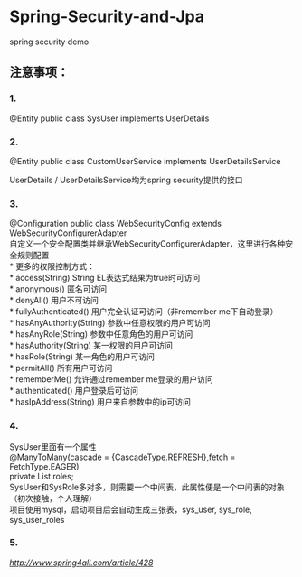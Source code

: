 # Spring-Security-and-Jpa
spring security demo

## 注意事项：

### 1.
@Entity
public class SysUser implements UserDetails

### 2.
@Entity
public class CustomUserService implements UserDetailsService

UserDetails / UserDetailsService均为spring security提供的接口

### 3.
@Configuration
public class WebSecurityConfig extends WebSecurityConfigurerAdapter<br>
自定义一个安全配置类并继承WebSecurityConfigurerAdapter，这里进行各种安全规则配置<br>
     * 更多的权限控制方式：<br>
     * access(String) String EL表达式结果为true时可访问<br>
     * anonymous() 匿名可访问<br>
     * denyAll() 用户不可访问<br>
     * fullyAuthenticated() 用户完全认证可访问（非remember me下自动登录）<br>
     * hasAnyAuthority(String) 参数中任意权限的用户可访问<br>
     * hasAnyRole(String) 参数中任意角色的用户可访问<br>
     * hasAuthority(String) 某一权限的用户可访问<br>
     * hasRole(String) 某一角色的用户可访问<br>
     * permitAll() 所有用户可访问<br>
     * rememberMe() 允许通过remember me登录的用户访问<br>
     * authenticated() 用户登录后可访问<br>
     * hasIpAddress(String) 用户来自参数中的ip可访问<br>
     
### 4.
SysUser里面有一个属性<br>
@ManyToMany(cascade = {CascadeType.REFRESH},fetch = FetchType.EAGER)<br>
private List<SysRole> roles;<br>
SysUser和SysRole多对多，则需要一个中间表，此属性便是一个中间表的对象（初次接触，个人理解）<br>
项目使用mysql，启动项目后会自动生成三张表，sys_user, sys_role, sys_user_roles<br>

### 5.
*http://www.spring4all.com/article/428*

